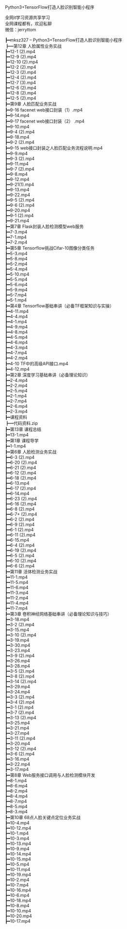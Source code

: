 Python3+TensorFlow打造人脸识别智能小程序

全网it学习资源共享学习<br>全网课程都有，欢迎私聊<br>微信：jerryttom<br>

┣━mksz327 – Python3+TensorFlow打造人脸识别智能小程序<br> ┣━第12章 人脸属性业务实战<br> ┣━12-1 (2).mp4<br> ┣━12-9 (2).mp4<br> ┣━12-10 (2).mp4<br> ┣━12-2 (2).mp4<br> ┣━12-3 (2).mp4<br> ┣━12-4 (2).mp4<br> ┣━12-7 (3).mp4<br> ┣━12-6 (2).mp4<br> ┣━12-8 (2).mp4<br> ┣━12-5 (2).mp4<br> ┣━第9章 人脸匹配业务实战<br> ┣━9-16 facenet web接口封装（1）.mp4<br> ┣━9-14.mp4<br> ┣━9-17 facenet web接口封装（2） .mp4<br> ┣━9-10.mp4<br> ┣━9-4 (2).mp4<br> ┣━9-18.mp4<br> ┣━9-2 (2).mp4<br> ┣━9-15 web接口封装之人脸匹配业务流程说明.mp4<br> ┣━9-9.mp4<br> ┣━9-3 (2).mp4<br> ┣━9-11.mp4<br> ┣━9-7 (2).mp4<br> ┣━9-8.mp4<br> ┣━9-12.mp4<br> ┣━9-21(1).mp4<br> ┣━9-13.mp4<br> ┣━9-22.mp4<br> ┣━9-5 (2).mp4<br> ┣━9-6 (2).mp4<br> ┣━9-20.mp4<br> ┣━9-1 (2).mp4<br> ┣━9-21.mp4<br> ┣━第7章 Flask封装人脸检测模型web服务<br> ┣━7-3.mp4<br> ┣━7-1.mp4<br> ┣━7-2.mp4<br> ┣━第5章 Tensorflow挑战Cifar-10图像分类任务<br> ┣━5-3.mp4<br> ┣━5-8.mp4<br> ┣━5-2.mp4<br> ┣━5-4.mp4<br> ┣━5-10.mp4<br> ┣━5-5.mp4<br> ┣━5-6.mp4<br> ┣━5-9.mp4<br> ┣━5-7.mp4<br> ┣━5-1.mp4<br> ┣━第4章 Tensorflow基础串讲（必备TF框架知识与实操）<br> ┣━4-11.mp4<br> ┣━4-4.mp4<br> ┣━4-1.mp4<br> ┣━4-9.mp4<br> ┣━4-8.mp4<br> ┣━4-5.mp4<br> ┣━4-6.mp4<br> ┣━4-3.mp4<br> ┣━4-7.mp4<br> ┣━4-2.mp4<br> ┣━4-10 TF中的高级API接口.mp4<br> ┣━4-12.mp4<br> ┣━第2章 深度学习基础串讲（必备理论知识）<br> ┣━2-4.mp4<br> ┣━2-2.mp4<br> ┣━2-5.mp4<br> ┣━2-1.mp4<br> ┣━2-7.mp4<br> ┣━2-6.mp4<br> ┣━2-3.mp4<br> ┣━课程资料<br> ┣━代码资料.zip<br> ┣━第13章 课程总结<br> ┣━13-1.mp4<br> ┣━第1章 课程导学<br> ┣━1-1.mp4<br> ┣━第6章 人脸检测业务实战<br> ┣━6-3 (2).mp4<br> ┣━6-20 (2).mp4<br> ┣━6-21 (2).mp4<br> ┣━6-12 (2).mp4<br> ┣━6-18 (2).mp4<br> ┣━6-13.mp4<br> ┣━6-17 (2).mp4<br> ┣━6-14.mp4<br> ┣━6-23 (2).mp4<br> ┣━6-16 (2).mp4<br> ┣━6-8 (2).mp4<br> ┣━6-7+ (2).mp4<br> ┣━6-2 (2).mp4<br> ┣━6-9 (2).mp4<br> ┣━6-1 (2).mp4<br> ┣━6-11 (2).mp4<br> ┣━6-15.mp4<br> ┣━6-4 (2).mp4<br> ┣━6-19 (2).mp4<br> ┣━6-5 (2).mp4<br> ┣━6-10 (2).mp4<br> ┣━6-6 (2).mp4<br> ┣━第11章 活体检测业务实战<br> ┣━11-1.mp4<br> ┣━11-5.mp4<br> ┣━11-6.mp4<br> ┣━11-3.mp4<br> ┣━11-2.mp4<br> ┣━11-4.mp4<br> ┣━11-7.mp4<br> ┣━第3章 卷积神经网络基础串讲（必备理论知识与技巧）<br> ┣━3-18.mp4<br> ┣━3-2 (2).mp4<br> ┣━3-15.mp4<br> ┣━3-10 (2).mp4<br> ┣━3-19.mp4<br> ┣━3-30.mp4<br> ┣━3-23.mp4<br> ┣━3-9 (2).mp4<br> ┣━3-26.mp4<br> ┣━3-28.mp4<br> ┣━3-5 (2).mp4<br> ┣━3-8 (2).mp4<br> ┣━3-14 (2).mp4<br> ┣━3-29.mp4<br> ┣━3-24.mp4<br> ┣━3-3 (2).mp4<br> ┣━3-4 (2).mp4<br> ┣━3-1 (2).mp4<br> ┣━3-7 (2).mp4<br> ┣━3-13 (2).mp4<br> ┣━3-25.mp4<br> ┣━3-21.mp4<br> ┣━3-27.mp4<br> ┣━3-11 (2).mp4<br> ┣━3-20.mp4<br> ┣━3-12 (2).mp4<br> ┣━3-6 (2).mp4<br> ┣━3-16.mp4<br> ┣━3-22.mp4<br> ┣━3-17.mp4<br> ┣━第8章 Web服务接口调用与人脸检测模块开发<br> ┣━8-1.mp4<br> ┣━8-6.mp4<br> ┣━8-2.mp4<br> ┣━8-4.mp4<br> ┣━8-7.mp4<br> ┣━8-5.mp4<br> ┣━8-3.mp4<br> ┣━第10章 68点人脸关键点定位业务实战<br> ┣━10-4.mp4<br> ┣━10-12.mp4<br> ┣━10-1.mp4<br> ┣━10-3.mp4<br> ┣━10-13.mp4<br> ┣━10-9.mp4<br> ┣━10-14.mp4<br> ┣━10-15.mp4<br> ┣━10-5.mp4<br> ┣━10-11.mp4<br> ┣━10-19.mp4<br> ┣━10-2.mp4<br> ┣━10-7.mp4<br> ┣━10-16.mp4<br> ┣━10-6.mp4<br> ┣━10-18.mp4<br> ┣━10-8.mp4<br> ┣━10-10.mp4<br> ┣━10-20.mp4<br> ┣━10-17.mp4